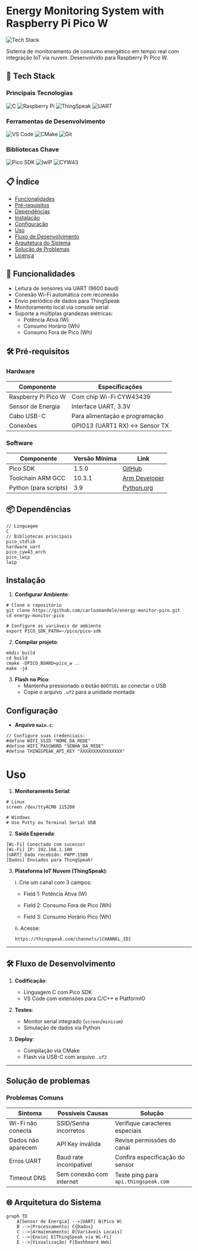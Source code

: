 # Energy Monitoring System with Raspberry Pi Pico W

![Tech Stack](https://img.shields.io/badge/tech_stack-C%20|%20Pico%20W%20|%20ThingSpeak%20|%20UART%20|%20lwIP-00979D?style=flat)

Sistema de monitoramento de consumo energético em tempo real com integração IoT via nuvem. Desenvolvido para Raspberry Pi Pico W.

## 🔧 Tech Stack
### Principais Tecnologias
![C](https://img.shields.io/badge/c-%2300599C.svg?style=for-the-badge&logo=c&logoColor=white)
![Raspberry Pi](https://img.shields.io/badge/Raspberry%20Pi%20Pico%20W-C51A4A?style=for-the-badge&logo=Raspberry-Pi&logoColor=white)
![ThingSpeak](https://img.shields.io/badge/ThingSpeak-00979D?style=for-the-badge&logo=thingspeak&logoColor=white)
![UART](https://img.shields.io/badge/Protocolo-UART-007ACC?style=for-the-badge)

### Ferramentas de Desenvolvimento
![VS Code](https://img.shields.io/badge/Editor-VS%20Code-007ACC?style=for-the-badge&logo=visual-studio-code)
![CMake](https://img.shields.io/badge/Build-CMake-064F8C?style=for-the-badge&logo=cmake)
![Git](https://img.shields.io/badge/Versionamento-Git-F05032?style=for-the-badge&logo=git)

### Bibliotecas Chave
![Pico SDK](https://img.shields.io/badge/SDK-Raspberry%20Pi%20Pico-FF3366?style=for-the-badge)
![lwIP](https://img.shields.io/badge/Network-lwIP-3A75BD?style=for-the-badge)
![CYW43](https://img.shields.io/badge/WiFi-CYW43%20Driver-00A98F?style=for-the-badge)



## 📋 Índice
- [Funcionalidades](#-funcionalidades)
- [Pré-requisitos](#-pré-requisitos)
- [Dependências](#-dependências)
- [Instalação](#-instalação)
- [Configuração](#-configuração)
- [Uso](#-uso)
- [Fluxo de Desenvolvimento](#-fluxo-de-desenvolvimento)
- [Arquitetura do Sistema](#-arquitetura-do-sistema)
- [Solução de Problemas](#-solução-de-problemas)
- [Licença](#-licença)

## 🚀 Funcionalidades
- Leitura de sensores via UART (9600 baud)
- Conexão Wi-Fi automática com reconexão
- Envio periódico de dados para ThingSpeak
- Monitoramento local via console serial
- Suporte a múltiplas grandezas elétricas:
  - Potência Ativa (W)
  - Consumo Horário (Wh)
  - Consumo Fora de Pico (Wh)

## 🛠 Pré-requisitos

### Hardware
| Componente               | Especificações                          |
|--------------------------|-----------------------------------------|
| Raspberry Pi Pico W      | Com chip Wi-Fi CYW43439                 |
| Sensor de Energia        | Interface UART, 3.3V                    |
| Cabo USB-C               | Para alimentação e programação          |
| Conexões                 | GPIO13 (UART1 RX) ↔ Sensor TX           |

### Software
| Componente               | Versão Mínima | Link                              |
|--------------------------|---------------|-----------------------------------|
| Pico SDK                 | 1.5.0         | [GitHub](https://github.com/raspberrypi/pico-sdk) |
| Toolchain ARM GCC        | 10.3.1        | [Arm Developer](https://developer.arm.com/) |
| Python (para scripts)    | 3.9           | [Python.org](https://www.python.org/) |

## 📦 Dependências

```
// Linguagem
C
// Bibliotecas principais
pico_stdlib
hardware_uart
pico_cyw43_arch
pico_lwip
lwip
```

## Instalação
1. **Configurar Ambiente**:

```
# Clone o repositório
git clone https://github.com/carlosmandele/energy-monitor-pico.git
cd energy-monitor-pico

# Configure as variáveis de ambiente
export PICO_SDK_PATH=~/pico/pico-sdk
```
2. **Compilar projeto**:

```
mkdir build
cd build
cmake -DPICO_BOARD=pico_w ..
make -j4
```
3. **Flash no Pico**:
   - Mantenha pressionado o botão `BOOTSEL` ao conectar o USB
   - Copie o arquivo `.uf2` para a unidade montada

## Configuração
- **Arquivo `main.c`**:

```
// Configure suas credenciais:
#define WIFI_SSID "NOME_DA_REDE"
#define WIFI_PASSWORD "SENHA_DA_REDE"
#define THINGSPEAK_API_KEY "XXXXXXXXXXXXXXXX"
```

# Uso

1. **Monitoramento Serial**:

```
# Linux
screen /dev/ttyACM0 115200

# Windows
# Use Putty ou Terminal Serial USB
```

2. **Saída Esperada**:

```
[Wi-Fi] Conectado com sucesso!
[Wi-Fi] IP: 192.168.1.100
[UART] Dado recebido: PAPP:1500
[Dados] Enviados para ThingSpeak!
```

3. **Plataforma IoT Nuvem (ThingSpeak)**:
   
   i. Crie um canal com 3 campos:
   
   - Field 1: Potência Ativa (W)

   - Field 2: Consumo Fora de Pico (Wh)

   - Field 3: Consumo Horário Pico (Wh)

   ii. Acesse:
   ```
   https://thingspeak.com/channels/[CHANNEL_ID]
   ```

---

## 🛠️ Fluxo de Desenvolvimento
1. **Codificação**:  
   - Linguagem C com Pico SDK  
   - VS Code com extensões para C/C++ e PlatformIO

2. **Testes**:  
   - Monitor serial integrado (`screen`/`minicom`)  
   - Simulação de dados via Python

3. **Deploy**:  
   - Compilação via CMake  
   - Flash via USB-C com arquivo `.uf2`
  
---
## Solução de problemas

### Problemas Comuns
| Sintoma               | Possíveis Causas | Solução                              |
|--------------------------|---------------|-----------------------------------|
| Wi-Fi não conecta                 | SSID/Senha incorretos         | Verifique caracteres especiais |
| Dados não aparecem        | API Key inválida        | Revise permissões do canal |
| Erros UART    | Baud rate incompatível           | Confira especificação do sensor |
| Timeout DNS    | Sem conexão com internet           | Teste ping para `api.thingspeak.com` |


## 🌐 Arquitetura do Sistema
```
graph TD
    A[Sensor de Energia] -->|UART| B(Pico W)
    B -->|Processamento| C{Dados}
    C -->|Armazenamento| D[Variáveis Locais]
    C -->|Envio| E[ThingSpeak via Wi-Fi]
    E -->|Visualização| F[Dashboard Web]
